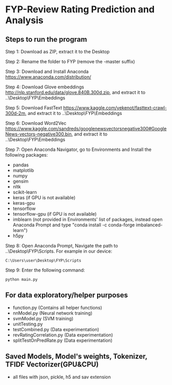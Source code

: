 # FYP-Review Rating Prediction and Analysis

## Steps to run the program

Step 1: Download as ZIP, extract it to the Desktop

Step 2: Rename the folder to FYP (remove the -master suffix)

Step 3: Download and Install Anaconda https://www.anaconda.com/distribution/

Step 4: Download Glove embeddings http://nlp.stanford.edu/data/glove.840B.300d.zip, and extract it to ..\Desktop\FYP\Embeddings

Step 5: Download FastText https://www.kaggle.com/yekenot/fasttext-crawl-300d-2m, and extract it to ..\Desktop\FYP\Embeddings

Step 6: Download Word2Vec https://www.kaggle.com/sandreds/googlenewsvectorsnegative300#GoogleNews-vectors-negative300.bin, and extract it to ..\Desktop\FYP\Embeddings

Step 7: Open Anaconda Navigator, go to Environments and Install the following packages:
- pandas
- matplotlib
- numpy
- gensim
- nltk
- scikit-learn
- keras (if GPU is not available)
- keras-gpu
- tensorflow
- tensorflow-gpu (if GPU is not available)
- imblearn (not provided in Environments' list of packages, instead open Anaconda Prompt and type "conda install -c conda-forge imbalanced-learn") 
- h5py

Step 8: Open Anaconda Prompt, Navigate the path to ..\Desktop\FYP\Scripts. For example in our device:
```
C:\Users\user\Desktop\FYP\Scripts
```

Step 9: Enter the following command:
```
python main.py
```

## For data exploratory/helper purposes
- function.py (Contains all helper functions)
- nnModel.py (Neural network training)
- svmModel.py (SVM training)
- unitTesting.py
- testCombined.py (Data experimentation)
- revRatingCorrelation.py (Data experimentation)
- splitTestOnPredRate.py (Data experimentation)

## Saved Models, Model's weights, Tokenizer, TFIDF Vectorizer(GPU&CPU)
- all files with json, pickle, h5 and sav extension
